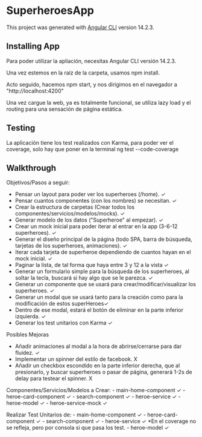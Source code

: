 # SuperheroesApp

This project was generated with [Angular CLI](https://github.com/angular/angular-cli) version 14.2.3.
## Installing App

Para poder utilizar la apliación, necesitas Angular CLI versión 14.2.3. 

Una vez estemos en la raíz de la carpeta, usamos npm install.

Acto seguido, hacemos npm start, y nos dirigimos en el navegador a "http://localhost:4200"

Una vez cargue la web, ya es totalmente funcional, se utiliza lazy load y el routing para una sensación de página estática.

## Testing
La aplicación tiene los test realizados con Karma, para poder ver el coverage, solo hay que poner en la terminal ng test --code-coverage

## Walkthrough

Objetivos/Pasos a seguir:

- Pensar un layout para poder ver los superheroes (/home). ✓
- Pensar cuantos componentes (con los nombres) se necesitan. ✓
- Crear la estructura de carpetas (Crear todos los componentes/servicios/modelos/mocks). ✓
- Generar modelo de los datos ("Superheroe" al empezar). ✓
- Crear un mock inicial para poder iterar al entrar en la app (3-6-12 superheroes). ✓
- Generar el diseño principal de la página (todo SPA, barra de búsqueda, tarjetas de los superheroes, animaciones). ✓
- Iterar cada tarjeta de superheroe dependiendo de cuantos hayan en el mock inicial. ✓
- Paginar la lista, de tal forma que haya entre 3 y 12 a la vista ✓
- Generar un formulario simple para la búsqueda de los superheroes, al soltar la tecla, buscará si hay algo que se le parezca. ✓
- Generar un componente que se usará para crear/modificar/visualizar los superheroes. ✓
- Generar un modal que se usará tanto para la creación como para la modificación de estos superHeroes✓
- Dentro de ese modal, estará el botón de eliminar en la parte inferior izquierda. ✓
- Generar los test unitarios con Karma ✓

Posibles Mejoras
- Añadir animaciones al modal a la hora de abrirse/cerrarse para dar fluidez. ✓
- Implementar un spinner del estilo de facebook. X
- Añadir un checkbox escondido en la parte inferior derecha, que al presionarlo, y buscar superheroes o pasar de página, generará 1-2s de delay
  para testear el spinner. X


Componentes/Servicios/Modelos a Crear: 
    - main-home-component ✓
    - heroe-card-component ✓
    - search-component ✓
    - heroe-service ✓ 
    - heroe-model ✓
    - heroe-service-mock ✓

Realizar Test Unitarios de: 
    - main-home-component ✓
    - heroe-card-component ✓
    - search-component ✓
    - heroe-service ✓ *En el coverage no se refleja, pero por consola si que pasa los test.
    - heroe-model ✓
